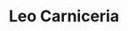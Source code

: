 ---
title: "Leo Carniceria"
url: /ciudad-autonoma-de-buenos-aires/leo-carniceria/
shop: carnicero
---